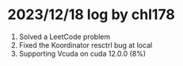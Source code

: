 # 2023/12/18 log by chl178

1. Solved a LeetCode problem
2. Fixed the Koordinator resctrl bug at local
3. Supporting Vcuda on cuda 12.0.0 (8%)
